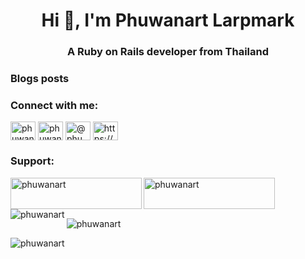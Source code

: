 <h1 align="center">Hi 👋, I'm Phuwanart Larpmark</h1>
<h3 align="center">A Ruby on Rails developer from Thailand</h3>

### Blogs posts
<!-- BLOG-POST-LIST:START -->
<!-- BLOG-POST-LIST:END -->

<h3 align="left">Connect with me:</h3>
<p align="left">
<a href="https://dev.to/phuwanart" target="blank"><img align="center" src="https://raw.githubusercontent.com/rahuldkjain/github-profile-readme-generator/master/src/images/icons/Social/devto.svg" alt="phuwanart" height="30" width="40" /></a>
<a href="https://linkedin.com/in/phuwanart" target="blank"><img align="center" src="https://raw.githubusercontent.com/rahuldkjain/github-profile-readme-generator/master/src/images/icons/Social/linked-in-alt.svg" alt="phuwanart" height="30" width="40" /></a>
<a href="https://medium.com/@phuwanart" target="blank"><img align="center" src="https://raw.githubusercontent.com/rahuldkjain/github-profile-readme-generator/master/src/images/icons/Social/medium.svg" alt="@phuwanart" height="30" width="40" /></a>
<a href="/https://phuwanart.github.io/feed.xml" target="blank"><img align="center" src="https://raw.githubusercontent.com/rahuldkjain/github-profile-readme-generator/master/src/images/icons/Social/rss.svg" alt="https://phuwanart.github.io/feed.xml" height="30" width="40" /></a>
</p>

<h3 align="left">Support:</h3>
<p><a href="https://www.buymeacoffee.com/phuwanart"> <img align="left" src="https://cdn.buymeacoffee.com/buttons/v2/default-yellow.png" height="50" width="210" alt="phuwanart" /></a><a href="https://ko-fi.com/phuwanart"> <img align="left" src="https://cdn.ko-fi.com/cdn/kofi3.png?v=3" height="50" width="210" alt="phuwanart" /></a></p><br><br>

<p><img align="left" src="https://github-readme-stats.vercel.app/api/top-langs?username=phuwanart&show_icons=true&locale=en&layout=compact" alt="phuwanart" /></p>

<p>&nbsp;<img align="center" src="https://github-readme-stats.vercel.app/api?username=phuwanart&show_icons=true&locale=en" alt="phuwanart" /></p>

<p><img align="center" src="https://github-readme-streak-stats.herokuapp.com/?user=phuwanart&" alt="phuwanart" /></p>
